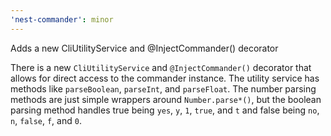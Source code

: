 ```yaml
---
'nest-commander': minor
---
```


Adds a new CliUtilityService and @InjectCommander() decorator

There is a new `CliUtilityService` and `@InjectCommander()` decorator that allows for direct access to the commander instance. The utility service has methods like `parseBoolean`, `parseInt`, and `parseFloat`. The number parsing methods are just simple wrappers around `Number.parse*()`, but the boolean parsing method handles true being `yes`, `y`, `1`, `true`, and `t` and false being `no`, `n`, `false`, `f`, and `0`.
